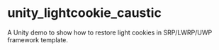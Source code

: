 # unity_lightcookie_caustic
A Unity demo to show how to restore light cookies in SRP/LWRP/UWP framework template.
